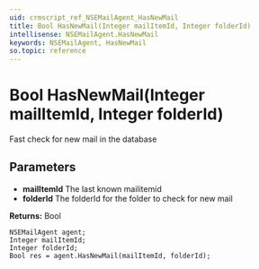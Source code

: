 ```yaml
---
uid: crmscript_ref_NSEMailAgent_HasNewMail
title: Bool HasNewMail(Integer mailItemId, Integer folderId)
intellisense: NSEMailAgent.HasNewMail
keywords: NSEMailAgent, HasNewMail
so.topic: reference
---
```


# Bool HasNewMail(Integer mailItemId, Integer folderId)

Fast check for new mail in the database

## Parameters

* **mailItemId** The last known mailitemid
* **folderId** The folderId for the folder to check for new mail

**Returns:** Bool

```crmscript
NSEMailAgent agent;
Integer mailItemId;
Integer folderId;
Bool res = agent.HasNewMail(mailItemId, folderId);
```

